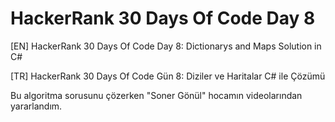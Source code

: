 # HackerRank 30 Days Of Code Day 8
[EN] HackerRank 30 Days Of Code Day 8: Dictionarys and Maps Solution in C#

[TR] HackerRank 30 Days Of Code Gün 8: Diziler ve Haritalar C# ile Çözümü

Bu algoritma sorusunu çözerken "Soner Gönül" hocamın videolarından yararlandım.
